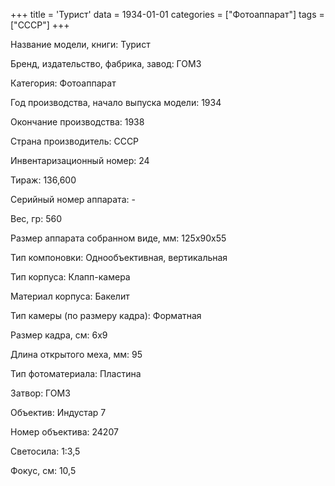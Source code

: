 +++
title = 'Турист'
data = 1934-01-01
categories = ["Фотоаппарат"]
tags = ["СССР"]
+++

Название модели, книги: Турист

Бренд, издательство, фабрика, завод: ГОМЗ

Категория: Фотоаппарат

Год производства, начало выпуска модели: 1934

Окончание производства: 1938

Страна производитель: СССР

Инвентаризационный номер: 24

Тираж: 136,600

Серийный номер аппарата: -

Вес, гр: 560

Размер аппарата  собранном виде, мм: 125х90х55

Тип компоновки: Однообъективная, вертикальная

Тип корпуса: Клапп-камера

Материал корпуса: Бакелит

Тип камеры (по размеру кадра): Форматная

Размер кадра, см: 6х9

Длина открытого меха, мм: 95

Тип фотоматериала: Пластина

Затвор: ГОМЗ

Объектив: Индустар 7

Номер объектива: 24207

Светосила: 1:3,5

Фокус, см: 10,5

